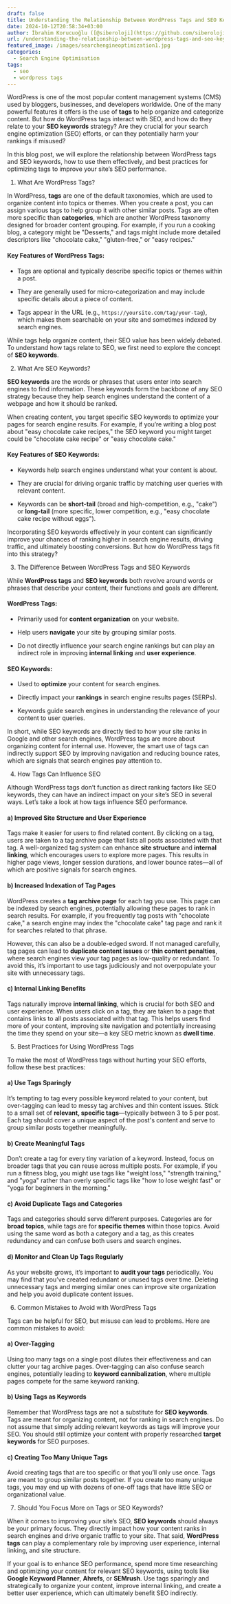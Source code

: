 ```yaml
---
draft: false
title: Understanding the Relationship Between WordPress Tags and SEO Keywords
date: 2024-10-12T20:58:34+03:00
author: İbrahim Korucuoğlu ([@siberoloji](https://github.com/siberoloji))
url: /understanding-the-relationship-between-wordpress-tags-and-seo-keywords/
featured_image: /images/searchengineoptimization1.jpg
categories:
  - Search Engine Optimisation
tags:
  - seo
  - wordpress tags
---
```



WordPress is one of the most popular content management systems (CMS) used by bloggers, businesses, and developers worldwide. One of the many powerful features it offers is the use of **tags** to help organize and categorize content. But how do WordPress tags interact with SEO, and how do they relate to your **SEO keywords** strategy? Are they crucial for your search engine optimization (SEO) efforts, or can they potentially harm your rankings if misused?



In this blog post, we will explore the relationship between WordPress tags and SEO keywords, how to use them effectively, and best practices for optimizing tags to improve your site’s SEO performance.



1. What Are WordPress Tags?



In WordPress, **tags** are one of the default taxonomies, which are used to organize content into topics or themes. When you create a post, you can assign various tags to help group it with other similar posts. Tags are often more specific than **categories**, which are another WordPress taxonomy designed for broader content grouping. For example, if you run a cooking blog, a category might be "Desserts," and tags might include more detailed descriptors like "chocolate cake," "gluten-free," or "easy recipes."


#### Key Features of WordPress Tags:


* Tags are optional and typically describe specific topics or themes within a post.

* They are generally used for micro-categorization and may include specific details about a piece of content.

* Tags appear in the URL (e.g., `https://yoursite.com/tag/your-tag`), which makes them searchable on your site and sometimes indexed by search engines.




While tags help organize content, their SEO value has been widely debated. To understand how tags relate to SEO, we first need to explore the concept of **SEO keywords**.





2. What Are SEO Keywords?



**SEO keywords** are the words or phrases that users enter into search engines to find information. These keywords form the backbone of any SEO strategy because they help search engines understand the content of a webpage and how it should be ranked.



When creating content, you target specific SEO keywords to optimize your pages for search engine results. For example, if you’re writing a blog post about "easy chocolate cake recipes," the SEO keyword you might target could be "chocolate cake recipe" or "easy chocolate cake."


#### Key Features of SEO Keywords:


* Keywords help search engines understand what your content is about.

* They are crucial for driving organic traffic by matching user queries with relevant content.

* Keywords can be **short-tail** (broad and high-competition, e.g., "cake") or **long-tail** (more specific, lower competition, e.g., "easy chocolate cake recipe without eggs").




Incorporating SEO keywords effectively in your content can significantly improve your chances of ranking higher in search engine results, driving traffic, and ultimately boosting conversions. But how do WordPress tags fit into this strategy?





3. The Difference Between WordPress Tags and SEO Keywords



While **WordPress tags** and **SEO keywords** both revolve around words or phrases that describe your content, their functions and goals are different.


#### WordPress Tags:


* Primarily used for **content organization** on your website.

* Help users **navigate** your site by grouping similar posts.

* Do not directly influence your search engine rankings but can play an indirect role in improving **internal linking** and **user experience**.



#### SEO Keywords:


* Used to **optimize** your content for search engines.

* Directly impact your **rankings** in search engine results pages (SERPs).

* Keywords guide search engines in understanding the relevance of your content to user queries.




In short, while SEO keywords are directly tied to how your site ranks in Google and other search engines, WordPress tags are more about organizing content for internal use. However, the smart use of tags can indirectly support SEO by improving navigation and reducing bounce rates, which are signals that search engines pay attention to.





4. How Tags Can Influence SEO



Although WordPress tags don’t function as direct ranking factors like SEO keywords, they can have an indirect impact on your site’s SEO in several ways. Let’s take a look at how tags influence SEO performance.


#### a) **Improved Site Structure and User Experience**



Tags make it easier for users to find related content. By clicking on a tag, users are taken to a tag archive page that lists all posts associated with that tag. A well-organized tag system can enhance **site structure** and **internal linking**, which encourages users to explore more pages. This results in higher page views, longer session durations, and lower bounce rates—all of which are positive signals for search engines.


#### b) **Increased Indexation of Tag Pages**



WordPress creates a **tag archive page** for each tag you use. This page can be indexed by search engines, potentially allowing these pages to rank in search results. For example, if you frequently tag posts with "chocolate cake," a search engine may index the "chocolate cake" tag page and rank it for searches related to that phrase.



However, this can also be a double-edged sword. If not managed carefully, tag pages can lead to **duplicate content issues** or **thin content penalties**, where search engines view your tag pages as low-quality or redundant. To avoid this, it’s important to use tags judiciously and not overpopulate your site with unnecessary tags.


#### c) **Internal Linking Benefits**



Tags naturally improve **internal linking**, which is crucial for both SEO and user experience. When users click on a tag, they are taken to a page that contains links to all posts associated with that tag. This helps users find more of your content, improving site navigation and potentially increasing the time they spend on your site—a key SEO metric known as **dwell time**.





5. Best Practices for Using WordPress Tags



To make the most of WordPress tags without hurting your SEO efforts, follow these best practices:


#### a) **Use Tags Sparingly**



It’s tempting to tag every possible keyword related to your content, but over-tagging can lead to messy tag archives and thin content issues. Stick to a small set of **relevant, specific tags**—typically between 3 to 5 per post. Each tag should cover a unique aspect of the post's content and serve to group similar posts together meaningfully.


#### b) **Create Meaningful Tags**



Don’t create a tag for every tiny variation of a keyword. Instead, focus on broader tags that you can reuse across multiple posts. For example, if you run a fitness blog, you might use tags like "weight loss," "strength training," and "yoga" rather than overly specific tags like "how to lose weight fast" or "yoga for beginners in the morning."


#### c) **Avoid Duplicate Tags and Categories**



Tags and categories should serve different purposes. Categories are for **broad topics**, while tags are for **specific themes** within those topics. Avoid using the same word as both a category and a tag, as this creates redundancy and can confuse both users and search engines.


#### d) **Monitor and Clean Up Tags Regularly**



As your website grows, it’s important to **audit your tags** periodically. You may find that you’ve created redundant or unused tags over time. Deleting unnecessary tags and merging similar ones can improve site organization and help you avoid duplicate content issues.





6. Common Mistakes to Avoid with WordPress Tags



Tags can be helpful for SEO, but misuse can lead to problems. Here are common mistakes to avoid:


#### a) **Over-Tagging**



Using too many tags on a single post dilutes their effectiveness and can clutter your tag archive pages. Over-tagging can also confuse search engines, potentially leading to **keyword cannibalization**, where multiple pages compete for the same keyword ranking.


#### b) **Using Tags as Keywords**



Remember that WordPress tags are not a substitute for **SEO keywords**. Tags are meant for organizing content, not for ranking in search engines. Do not assume that simply adding relevant keywords as tags will improve your SEO. You should still optimize your content with properly researched **target keywords** for SEO purposes.


#### c) **Creating Too Many Unique Tags**



Avoid creating tags that are too specific or that you’ll only use once. Tags are meant to group similar posts together. If you create too many unique tags, you may end up with dozens of one-off tags that have little SEO or organizational value.





7. Should You Focus More on Tags or SEO Keywords?



When it comes to improving your site’s SEO, **SEO keywords** should always be your primary focus. They directly impact how your content ranks in search engines and drive organic traffic to your site. That said, **WordPress tags** can play a complementary role by improving user experience, internal linking, and site structure.



If your goal is to enhance SEO performance, spend more time researching and optimizing your content for relevant SEO keywords, using tools like **Google Keyword Planner**, **Ahrefs**, or **SEMrush**. Use tags sparingly and strategically to organize your content, improve internal linking, and create a better user experience, which can ultimately benefit SEO indirectly.
